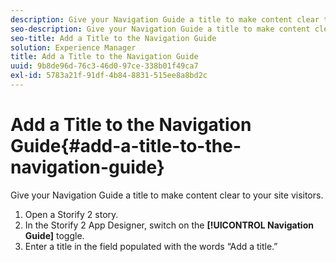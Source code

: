 ```yaml
---
description: Give your Navigation Guide a title to make content clear to your site visitors.
seo-description: Give your Navigation Guide a title to make content clear to your site visitors.
seo-title: Add a Title to the Navigation Guide
solution: Experience Manager
title: Add a Title to the Navigation Guide
uuid: 9b8de96d-76c3-46d0-97ce-338b01f49ca7
exl-id: 5783a21f-91df-4b84-8831-515ee8a8bd2c
---
```

# Add a Title to the Navigation Guide{#add-a-title-to-the-navigation-guide}

Give your Navigation Guide a title to make content clear to your site visitors.

1. Open a Storify 2 story.
1. In the Storify 2 App Designer, switch on the **[!UICONTROL Navigation Guide]** toggle.
1. Enter a title in the field populated with the words “Add a title.”
